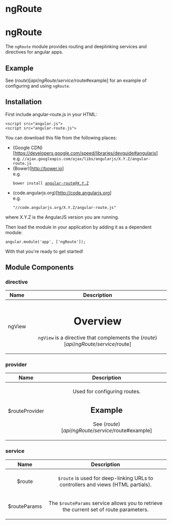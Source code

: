 
# ngRoute

# ngRoute

The `ngRoute` module provides routing and deeplinking services and directives for angular apps.

## Example
See ($route)[api/ngRoute/service/$route#example] for an example of configuring and using `ngRoute`.


<div doc-module-components="ngRoute"></div>


## Installation

First include angular-route.js in your HTML:

```
<script src="angular.js">
<script src="angular-route.js">
```

You can download this file from the following places:

* (Google CDN)[https://developers.google.com/speed/libraries/devguide#angularjs]<br>e.g. <code>//ajax.googleapis.com/ajax/libs/angularjs/X.Y.Z/angular-route.js</code>
* (Bower)[http://bower.io]<br>e.g. <pre><code>bower install angular-route@X.Y.Z</code></pre>
* (code.angularjs.org)[http://code.angularjs.org]<br>e.g. <pre><code>&quot;//code.angularjs.org/X.Y.Z/angular-route.js&quot;</code></pre>

where X.Y.Z is the AngularJS version you are running.

Then load the module in your application by adding it as a dependent module:

```
angular.module('app', ['ngRoute']);
```

With that you&apos;re ready to get started!




## Module Components

### directive

| Name | Description |
| :--: | :--: |
| ngView | <h1 id="overview">Overview</h1> <p><code>ngView</code> is a directive that complements the ($route)[api/ngRoute/service/$route]</p>  |


### provider

| Name | Description |
| :--: | :--: |
| $routeProvider | <p>Used for configuring routes.</p> <h2 id="example">Example</h2> <p>See ($route)[api/ngRoute/service/$route#example]</p>  |


### service

| Name | Description |
| :--: | :--: |
| $route | <p><code>$route</code> is used for deep-linking URLs to controllers and views (HTML partials).</p>  |
| $routeParams | <p>The <code>$routeParams</code> service allows you to retrieve the current set of route parameters.</p>  |







